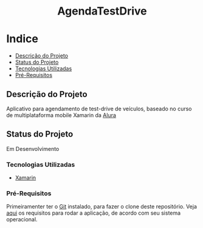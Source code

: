 <h1 align = "center"> AgendaTestDrive</h1>

# Indice

- [Descrição do Projeto](#descrição-do-projeto)
- [Status do Projeto](#status-do-projeto)
- [Tecnologias Utilizadas](#tecnologias-utilizadas)
- [Pré-Requisitos](pre-requisitos)

## Descrição do Projeto 
Aplicativo para agendamento de test-drive de veículos, baseado no curso de multiplataforma mobile Xamarin da [Alura](https://www.alura.com.br/)

## Status do Projeto
Em Desenvolvimento

### Tecnologias Utilizadas
- [Xamarin](https://docs.microsoft.com/pt-br/xamarin/)

### Pré-Requisitos
Primeiramenter ter o [Git](https://git-scm.com/downloads) instalado, para fazer o clone deste repositório.
Veja [aqui](https://docs.microsoft.com/pt-br/xamarin/cross-platform/get-started/requirements) os requisitos para rodar a aplicação, de acordo com seu sistema operacional.
